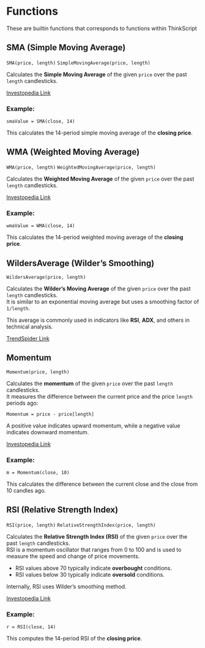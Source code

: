 # Functions

These are builtin functions that corresponds to functions within ThinkScript

## SMA (Simple Moving Average)

`SMA(price, length)`
`SimpleMovingAverage(price, length)`

Calculates the **Simple Moving Average** of the given `price` over the past `length` candlesticks.

[Investopedia Link](https://www.investopedia.com/terms/s/sma.asp)

### Example:

`smaValue = SMA(close, 14)`

This calculates the 14-period simple moving average of the **closing price**.

## WMA (Weighted Moving Average)

`WMA(price, length)`
`WeightedMovingAverage(price, length)`

Calculates the **Weighted Moving Average** of the given `price` over the past `length` candlesticks.

[Investopedia Link](https://www.investopedia.com/ask/answers/071414/whats-difference-between-moving-average-and-weighted-moving-average.asp)

### Example:

`wmaValue = WMA(close, 14)`

This calculates the 14-period weighted moving average of the **closing price**.

## WildersAverage (Wilder’s Smoothing)

`WildersAverage(price, length)`

Calculates the **Wilder’s Moving Average** of the given `price` over the past `length` candlesticks.  
It is similar to an exponential moving average but uses a smoothing factor of `1/length`.

This average is commonly used in indicators like **RSI**, **ADX**, and others in technical analysis.

[TrendSpider Link](https://trendspider.com/learning-center/definition-of-wilders-moving-average/)

## Momentum

`Momentum(price, length)`

Calculates the **momentum** of the given `price` over the past `length` candlesticks.  
It measures the difference between the current price and the price `length` periods ago:

```
Momentum = price - price[length]
```

A positive value indicates upward momentum, while a negative value indicates downward momentum.

[Investopedia Link](https://www.investopedia.com/terms/m/momentum.asp)

### Example:

    m = Momentum(close, 10)

This calculates the difference between the current close and the close from 10 candles ago.

## RSI (Relative Strength Index)

`RSI(price, length)`
`RelativeStrengthIndex(price, length)`

Calculates the **Relative Strength Index (RSI)** of the given `price` over the past `length` candlesticks.  
RSI is a momentum oscillator that ranges from 0 to 100 and is used to measure the speed and change of price movements.

- RSI values above 70 typically indicate **overbought** conditions.
- RSI values below 30 typically indicate **oversold** conditions.

Internally, RSI uses Wilder’s smoothing method.

[Investopedia Link](https://www.investopedia.com/terms/r/rsi.asp)

### Example:

```
r = RSI(close, 14)
```

This computes the 14-period RSI of the **closing price**.
